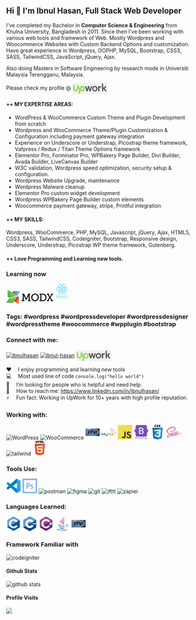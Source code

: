 <!-- ![Github Banner](assets/github-banner.png) -->
## Hi 👋 I'm Ibnul Hasan, Full Stack Web Developer
I've completed my Bachelor in **Computer Science & Engineering** from Khulna University, Bangladesh in 2011. Since then I've been working with various web tools and framework of Web. Mostly Wordpress and Woocommerce Websites with Custom Backend Options and customization. 
Have great experience in Wordpress, OOPHP, MySQL, Bootstrap, CSS3, SASS, TailwindCSS, JavaScript, jQuery, Ajax.

Also doing Masters in Software Engineering by research mode in Universiti Malaysia Terengganu, Malaysia.

Please check my profile @ 
<a href="https://www.upwork.com/freelancers/~01c0d51a3194de2650" target="blank"><img align="center" src="assets/Upwork-Symbol.png" width="auto" height="30" /></a>

#### ++ MY EXPERTISE AREAS:
- WordPress & WooCommerce Custom Theme and Plugin Development from scratch
- Wordpress and WooCommerce Theme/Plugin Customization & Configuration including payment gateway integration
- Experience on Underscore or Understrap, Picostrap theme framework, Vafpress / Redux / Titan Theme Options framework
- Elementor Pro, Forminator Pro, WPBakery Page Builder, Divi Builder, Avada Builder, LiveCanvas Builder
- W3C validation, Wordpress speed optimization, security setup & configuration.
- Wordpress Website Upgrade, maintenance
- Wordpress Malware cleanup
- Elementor Pro custom widget development
- Wordpress WPBakery Page Builder custom elements
- Woocommerce payment gateway, stripe, Printful integration

#### ++ MY SKILLS:
Wordpress, WooCommerce, PHP, MySQL, Javascript, jQuery, Ajax, HTML5, CSS3, SASS, TailwindCSS, Codeigniter, Bootstrap, Responsive design, Underscore, Understrap, Picostrap WP theme framework, Gutenberg.

#### ++ Love Programming and Learning new tools.

### Learning now
<p align="left">
<img align="center" src="assets/MODX_Logo.png" width="auto" height="40" />
<img src="https://raw.githubusercontent.com/devicons/devicon/master/icons/react/react-original-wordmark.svg" alt="react" height="40"/>

</p>

### Tags: #wordpress #wordpressdeveloper #wordpressdesigner #wordpresstheme #woocommerce #wpplugin #bootstrap

### Connect with me:
<p align="left">
<a href="https://linkedin.com/in/ibnulhasan" target="blank"><img align="center" src="https://img.shields.io/badge/LinkedIn-0077B5?style=for-the-badge&logo=linkedin&logoColor=white" alt="ibnulhasan" height="30" width="auto" /></a>
<a href="https://stackoverflow.com/users/ibnul-hasan" target="blank"><img align="center" src="https://raw.githubusercontent.com/rahuldkjain/github-profile-readme-generator/master/src/images/icons/Social/stack-overflow.svg" alt="ibnul-hasan" height="30" width="auto" /></a>
<a href="https://www.upwork.com/freelancers/~01c0d51a3194de2650" target="blank"><img align="center" src="assets/Upwork-Symbol.png" width="auto" height="30" /></a>
</p>

:hearts: &emsp;I enjoy programming and learning new tools <br/>
:computer: &emsp;Most used line of code `console.log("hello world")` <br/>
🤔 &emsp;I’m looking for people who is helpful and need help.<br/>
:e-mail: &emsp;How to reach me: https://www.linkedin.com/in/ibnulhasan/<br/>
⚡ &emsp;Fun fact: Working in UpWork for 10+ years with high profile reputation.

### Working with:
<p align="left"> 
  <img src="https://profilinator.rishav.dev/skills-assets/wordpress.png" alt="WordPress" height="40" />
  <img src="https://profilinator.rishav.dev/skills-assets/woocommerce.png" alt="WooCommerce" height="40" />
  <img src="https://raw.githubusercontent.com/devicons/devicon/master/icons/php/php-original.svg" alt="php" width="40" height="40"/> 
  <img src="https://raw.githubusercontent.com/devicons/devicon/master/icons/mysql/mysql-original-wordmark.svg" alt="mysql" width="40" height="40"/>
  <img src="https://raw.githubusercontent.com/devicons/devicon/master/icons/javascript/javascript-original.svg" alt="javascript" width="40" height="40"/>
  <img src="https://raw.githubusercontent.com/devicons/devicon/master/icons/bootstrap/bootstrap-plain-wordmark.svg" alt="bootstrap" height="40"/> 
  <img src="https://raw.githubusercontent.com/devicons/devicon/master/icons/css3/css3-original-wordmark.svg" alt="css3" width="40" height="40"/>
  <img src="https://raw.githubusercontent.com/devicons/devicon/master/icons/sass/sass-original.svg" alt="sass" width="40" height="40"/>
  <img src="https://www.vectorlogo.zone/logos/tailwindcss/tailwindcss-icon.svg" alt="tailwind" width="40" height="40"/>
  <img src="https://raw.githubusercontent.com/devicons/devicon/master/icons/html5/html5-original-wordmark.svg" alt="html5" width="40" height="40"/>
  
</p>

### Tools Use: 

<p align="left"> 
  <img src="assets/vscode.png" height="40" />
  <img src="https://raw.githubusercontent.com/devicons/devicon/master/icons/photoshop/photoshop-line.svg" alt="photoshop" width="40" height="40"/>
  <img src="https://www.vectorlogo.zone/logos/getpostman/getpostman-icon.svg" alt="postman" width="40" height="40"/>
  <img src="https://www.vectorlogo.zone/logos/figma/figma-icon.svg" alt="figma" width="40" height="40"/>
  <img src="https://www.vectorlogo.zone/logos/git-scm/git-scm-icon.svg" alt="git" width="40" height="40"/>
  <img src="https://www.vectorlogo.zone/logos/ifttt/ifttt-ar21.svg" alt="ifttt" width="40" height="40"/>
  <img src="https://www.vectorlogo.zone/logos/zapier/zapier-icon.svg" alt="zapier" width="40" height="40"/>
 </p> 
  
### Languages Learned:
<p align="left"> 
  <img src="https://raw.githubusercontent.com/devicons/devicon/master/icons/c/c-original.svg" alt="c" height="40"/> 
  <img src="https://raw.githubusercontent.com/devicons/devicon/master/icons/cplusplus/cplusplus-original.svg" alt="cplusplus" width="40" height="40"/>
  <img src="https://raw.githubusercontent.com/devicons/devicon/master/icons/csharp/csharp-original.svg" alt="csharp" width="40" height="40"/> 
  <img src="https://raw.githubusercontent.com/devicons/devicon/master/icons/java/java-original.svg" alt="java" width="40" height="40"/>
  <img src="https://raw.githubusercontent.com/devicons/devicon/master/icons/php/php-original.svg" alt="php" width="40" height="40"/> 
</p>

### Framework Familiar with
<p align="left"> 
  <img src="https://cdn.worldvectorlogo.com/logos/codeigniter.svg" alt="codeigniter" width="40" height="40"/>
  
  </p>
 
#### Github Stats

![github stats](https://github-readme-stats.vercel.app/api?username=ibnul&count_private=true&theme=tokyonight&hide=contribs,prs)

#### Profile Visits
![](https://komarev.com/ghpvc/?username=ibnul)

